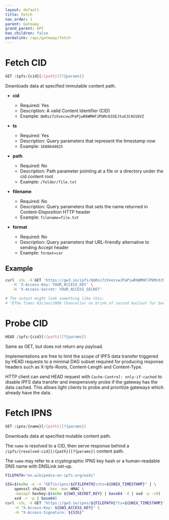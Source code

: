 ```yaml
---
layout: default
title: Fetch
nav_order: 1
parent: Gateway
grand_parent: API
has_children: false
permalink: /api/gateway/fetch
---
```


# Fetch CID

```javascript
GET /ipfs/{cid}[/{path}][?{params}]
```

Downloads data at specified immutable content path.

- **cid** 
  - Required: Yes
  - Description: A valid Content Identifier (CID)
  - Example: `QmRsz7zXvecvwJPaPjwR6WMHFJPbMc63SEJtuXJC4U16VZ`

- **ts** 
  - Required: Yes
  - Description: Query parameters that represent the timestamp now
  - Example: `1688644825`
  
- **path**
  - Required: No
  - Description: Path parameter pointing at a file or a directory under the cid content root
  - Example: `/folder/file.txt`

- **filename**
  - Required: No
  - Description: Query parameters that sets the name returned in Content-Disposition HTTP header
  - Example: `filename=file.txt`

- **format**
  - Required: No
  - Description: Query parameters that URL-friendly alternative to sending Accept header 
  - Example: `format=car`

## Example

```bash
curl -sSL -X GET 'https://gw3.io/ipfs/QmRsz7zXvecvwJPaPjwR6WMHFJPbMc63SEJtuXJC4U16VZ?ts=1688698793' \
   -H 'X-Access-Key: YOUR_ACCESS_KEY' \
   -H 'X-Access-Secret: YOUR_ACCESS_SECRET'

# The output might look something like this:
# "EThe Times 03/Jan/2009 Chancellor on brink of second bailout for banks"
```

# Probe CID

```javascript
HEAD /ipfs/{cid}[/{path}][?{params}]
```
Same as GET, but does not return any payload.

Implementations are free to limit the scope of IPFS data transfer triggered by HEAD requests to a minimal DAG subset required for producing response headers such as X-Ipfs-Roots, Content-Length and Content-Type.

HTTP client can send HEAD request with `Cache-Control: only-if-cached` to disable IPFS data transfer and inexpensively probe if the gateway has the data cached.
This allows light clients to probe and prioritize gateways which already have the data.

# Fetch IPNS

```javascript
GET /ipns/{name}[/{path}][?{params}]
```

Downloads data at specified mutable content path.

The `name` is resolved to a CID, then serve response behind a `/ipfs/{resolved-cid}[/{path}][?{params}]` content path.

The `name` may refer to a cryptographic IPNS key hash or a human-readable DNS name with DNSLink set-up.

```bash
FILEPATH="en.wikipedia-on-ipfs.org/wiki"

SIG=$(echo -e -n "GET\n/ipns/${FILEPATH}\nts=${UNIX_TIMESTAMP}" | \
    openssl sha256 -hex -mac HMAC \
    -macopt hexkey:$(echo ${GW3_SECRET_KEY} | base64 -d | xxd -p -c0) | \
    xxd -r -p | base64)
curl -sSL -X GET "https://gw3.io/ipns/${FILEPATH}?ts=${UNIX_TIMESTAMP}" \
    -H "X-Access-Key: ${GW3_ACCESS_KEY}" \
    -H "X-Access-Signature: ${SIG}"
```
